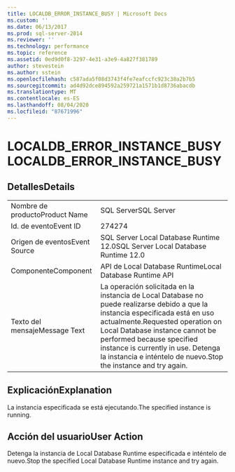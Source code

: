 ```yaml
---
title: LOCALDB_ERROR_INSTANCE_BUSY | Microsoft Docs
ms.custom: ''
ms.date: 06/13/2017
ms.prod: sql-server-2014
ms.reviewer: ''
ms.technology: performance
ms.topic: reference
ms.assetid: 0ed9d0f8-3297-4e31-a3e9-4a827f381789
author: stevestein
ms.author: sstein
ms.openlocfilehash: c587ada5f08d3743f4fe7eafccfc923c38a2b7b5
ms.sourcegitcommit: ad4d92dce894592a259721a1571b1d8736abacdb
ms.translationtype: MT
ms.contentlocale: es-ES
ms.lasthandoff: 08/04/2020
ms.locfileid: "87671996"
---
```

# <a name="localdb_error_instance_busy"></a><span data-ttu-id="0c7dc-102">LOCALDB_ERROR_INSTANCE_BUSY</span><span class="sxs-lookup"><span data-stu-id="0c7dc-102">LOCALDB_ERROR_INSTANCE_BUSY</span></span>
    
## <a name="details"></a><span data-ttu-id="0c7dc-103">Detalles</span><span class="sxs-lookup"><span data-stu-id="0c7dc-103">Details</span></span>  
  
|||  
|-|-|  
|<span data-ttu-id="0c7dc-104">Nombre de producto</span><span class="sxs-lookup"><span data-stu-id="0c7dc-104">Product Name</span></span>|<span data-ttu-id="0c7dc-105">SQL Server</span><span class="sxs-lookup"><span data-stu-id="0c7dc-105">SQL Server</span></span>|  
|<span data-ttu-id="0c7dc-106">Id. de evento</span><span class="sxs-lookup"><span data-stu-id="0c7dc-106">Event ID</span></span>|<span data-ttu-id="0c7dc-107">274</span><span class="sxs-lookup"><span data-stu-id="0c7dc-107">274</span></span>|  
|<span data-ttu-id="0c7dc-108">Origen de eventos</span><span class="sxs-lookup"><span data-stu-id="0c7dc-108">Event Source</span></span>|<span data-ttu-id="0c7dc-109">SQL Server Local Database Runtime 12.0</span><span class="sxs-lookup"><span data-stu-id="0c7dc-109">SQL Server Local Database Runtime 12.0</span></span>|  
|<span data-ttu-id="0c7dc-110">Componente</span><span class="sxs-lookup"><span data-stu-id="0c7dc-110">Component</span></span>|<span data-ttu-id="0c7dc-111">API de Local Database Runtime</span><span class="sxs-lookup"><span data-stu-id="0c7dc-111">Local Database Runtime API</span></span>|  
|<span data-ttu-id="0c7dc-112">Texto del mensaje</span><span class="sxs-lookup"><span data-stu-id="0c7dc-112">Message Text</span></span>|<span data-ttu-id="0c7dc-113">La operación solicitada en la instancia de Local Database no puede realizarse debido a que la instancia especificada está en uso actualmente.</span><span class="sxs-lookup"><span data-stu-id="0c7dc-113">Requested operation on Local Database instance cannot be performed because specified instance is currently in use.</span></span> <span data-ttu-id="0c7dc-114">Detenga la instancia e inténtelo de nuevo.</span><span class="sxs-lookup"><span data-stu-id="0c7dc-114">Stop the instance and try again.</span></span>|  
  
## <a name="explanation"></a><span data-ttu-id="0c7dc-115">Explicación</span><span class="sxs-lookup"><span data-stu-id="0c7dc-115">Explanation</span></span>  
 <span data-ttu-id="0c7dc-116">La instancia especificada se está ejecutando.</span><span class="sxs-lookup"><span data-stu-id="0c7dc-116">The specified instance is running.</span></span>  
  
## <a name="user-action"></a><span data-ttu-id="0c7dc-117">Acción del usuario</span><span class="sxs-lookup"><span data-stu-id="0c7dc-117">User Action</span></span>  
 <span data-ttu-id="0c7dc-118">Detenga la instancia de Local Database Runtime especificada e inténtelo de nuevo.</span><span class="sxs-lookup"><span data-stu-id="0c7dc-118">Stop the specified Local Database Runtime instance and try again.</span></span>  
  
  
